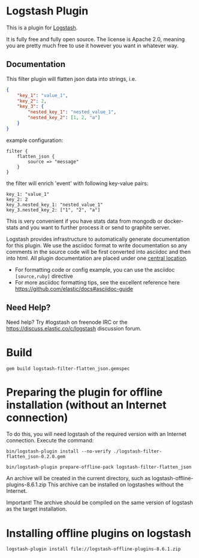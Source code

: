 # Logstash Plugin

This is a plugin for [Logstash](https://github.com/elastic/logstash).

It is fully free and fully open source. The license is Apache 2.0, meaning you are pretty much free to use it however you want in whatever way.

## Documentation

This filter plugin will flatten json data into strings, i.e.
```json
{
    "key_1": "value_1",
    "key_2": 2,
    "key_3": {
        "nested_key_1": "nested_value_1",
        "nested_key_2": [1, 2, "a"]
    }
}
```

example configuration:
```
filter {
    flatten_json {
        source => "message"
    }
}
```

the filter will enrich 'event' with following key-value pairs:
```ascii
key_1: "value_1"
key_2: 2
key_3.nested_key_1: "nested_value_1"
key_3.nested_key_2: ["1", "2", "a"]
```

This is very convenient if you have stats data from mongodb or docker-stats and you want to further process it or send to graphite server.

Logstash provides infrastructure to automatically generate documentation for this plugin. We use the asciidoc format to write documentation so any comments in the source code will be first converted into asciidoc and then into html. All plugin documentation are placed under one [central location](http://www.elastic.co/guide/en/logstash/current/).

- For formatting code or config example, you can use the asciidoc `[source,ruby]` directive
- For more asciidoc formatting tips, see the excellent reference here https://github.com/elastic/docs#asciidoc-guide

## Need Help?

Need help? Try #logstash on freenode IRC or the https://discuss.elastic.co/c/logstash discussion forum.

# Build

```shell
gem build logstash-filter-flatten_json.gemspec
```

# Preparing the plugin for offline installation (without an Internet connection)

To do this, you will need logstash of the required version with an Internet connection.
Execute the command:
```shell
bin/logstash-plugin install --no-verify ./logstash-filter-flatten_json-0.2.0.gem
```

```shell
bin/logstash-plugin prepare-offline-pack logstash-filter-flatten_json
```

An archive will be created in the current directory, such as logstash-offline-plugins-8.6.1.zip
This archive can be installed on logstashes without the Internet.

Important! The archive should be compiled on the same version of logstash as the target installation.

# Installing offline plugins on logstash

```shell
logstash-plugin install file://logstash-offline-plugins-8.6.1.zip
```
